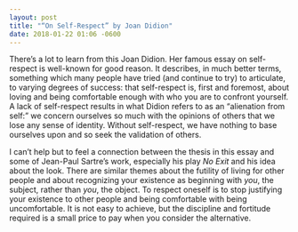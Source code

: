 ```yaml
---
layout: post
title: "“On Self-Respect” by Joan Didion"
date: 2018-01-22 01:06 -0600
---
```

There’s a lot to learn from this Joan Didion. Her famous essay on self-respect is well-known for good reason. It describes, in much better terms, something which many people have tried (and continue to try) to articulate, to varying degrees of success: that self-respect is, first and foremost, about loving and being comfortable enough with who you are to confront yourself. A lack of self-respect results in what Didion refers to as an “alienation from self:” we concern ourselves so much with the opinions of others that we lose any sense of identity. Without self-respect, we 	have nothing to base ourselves upon and so seek the validation of others.

I can’t help but to feel a connection between the thesis in this essay and some of Jean-Paul Sartre’s work, especially his play *No Exit* and his idea about the look. There are similar themes about the futility of living for other people and about recognizing your existence as beginning with *you*, the subject, rather than *you*, the object. To respect oneself is to stop justifying your existence to other people and being comfortable with being uncomfortable. It is not easy to achieve, but the discipline and fortitude required is a small price to pay when you consider the alternative.